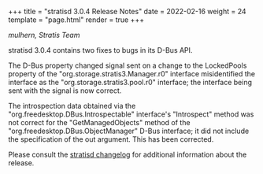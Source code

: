 +++
title = "stratisd 3.0.4 Release Notes"
date = 2022-02-16
weight = 24
template = "page.html"
render = true
+++

*mulhern, Stratis Team*

stratisd 3.0.4 contains two fixes to bugs in its D-Bus API. 

<!-- more -->

The D-Bus property changed signal sent on a change to the LockedPools
property of the "org.storage.stratis3.Manager.r0" interface misidentified the
interface as the "org.storage.stratis3.pool.r0" interface; the interface
being sent with the signal is now correct.

The introspection data obtained via the "org.freedesktop.DBus.Introspectable"
interface's "Introspect" method was not correct for the "GetManagedObjects"
method of the "org.freedesktop.DBus.ObjectManager" D-Bus interface; it did
not include the specification of the out argument. This has been corrected.

Please consult the [stratisd changelog] for additional information about the
release.

[stratisd changelog]: https://github.com/stratis-storage/stratisd/blob/master/CHANGES.txt
